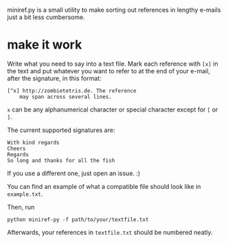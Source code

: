 miniref.py is a small utility to make sorting out references in lengthy e-mails just a bit less cumbersome.

# make it work
Write what you need to say into a text file. Mark each reference with ``[x]`` in the text and put whatever you want to refer to at the end of your e-mail, after the signature, in this format:

	[^x] http://zombietetris.de. The reference
	    may span across several lines.

``x`` can be any alphanumerical character or special character except for ``[`` or ``]``.

The current supported signatures are:

	With kind regards
	Cheers
	Regards
	So long and thanks for all the fish

If you use a different one, just open an issue. :)

You can find an example of what a compatible file should look like in ```example.txt```.

Then, run

	python miniref-py -f path/to/your/textfile.txt

Afterwards, your references in ``textfile.txt`` should be numbered neatly.
